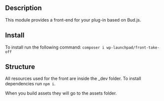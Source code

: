 ## Description
This module provides a front-end for your plug-in based on Bud.js.


## Install 
To install run the following command: `composer i wp-launchpad/front-take-off`
## Structure 

All resources used for the front are inside the _dev folder.
To install dependencies run `npm i`.

When you build assets they will go to the assets folder.